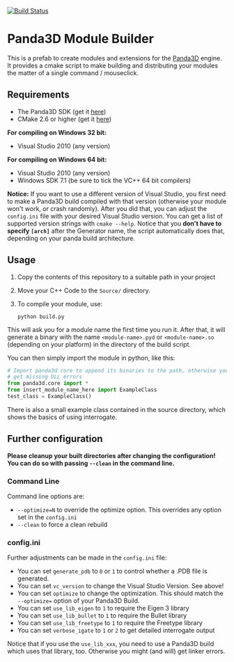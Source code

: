 [![Build Status](https://travis-ci.org/tobspr/P3DModuleBuilder.svg?branch=master)](https://travis-ci.org/tobspr/P3DModuleBuilder)

# Panda3D Module Builder

This is a prefab to create modules and extensions for the <a href="http://github.com/panda3d/panda3d">Panda3D</a> engine. It provides a cmake script to make building
and distributing your modules the matter of a single command / mouseclick.

## Requirements

- The Panda3D SDK (get it <a href="http://www.panda3d.org/download.php?sdk">here</a>)
- CMake 2.6 or higher (get it <a href="https://cmake.org/download/">here</a>)


**For compiling on Windows 32 bit:**

- Visual Studio 2010 (any version)

**For compiling on Windows 64 bit:**

- Visual Studio 2010 (any version)
- Windows SDK 7.1 (be sure to tick the VC++ 64 bit compilers)


**Notice:** If you want to use a different version of Visual Studio, you first need
to make a Panda3D build compiled with that version (otherwise your module won't work,
or crash randomly). After you did that, you can adjust the `config.ini` file with
your desired Visual Studio version. You can get a list of supported version strings
with `cmake --help`. Notice that you **don't have to specify `[arch]`** after the
Generator name, the script automatically does that, depending on your panda build architecture. 



## Usage


1. Copy the contents of this repository to a suitable path in your project
2. Move your C++ Code to the `Source/` directory.
3. To compile your module, use:

    ```
    python build.py
    ```

This will ask you for a module name the first time you run it. After that, it will generate a binary with the name `<module-name>.pyd` or `<module-name>.so` (depending on your platform) in the directory of the build script.

You can then simply import the module in python, like this:

```python
# Import panda3d core to append its binaries to the path, otherwise you might
# get missing DLL errors
from panda3d.core import *
from insert_module_name_here import ExampleClass
test_class = ExampleClass()
```

There is also a small example class contained in the source directory, which shows the
basics of using interrogate.


## Further configuration

**Please cleanup your built directories after changing the configuration! You can
do so with passing `--clean` in the command line.**


### Command Line
Command line options are:

- `--optimize=N` to override the optimize option. This overrides any option set in the `config.ini`
- `--clean` to force a clean rebuild

### config.ini
Further adjustments can be made in the `config.ini` file:

- You can set `generate_pdb` to `0` or `1` to control whether a .PDB file is generated.
- You can set `vc_version` to change the Visual Studio Version. See above!
- You can set `optimize` to change the optimization. This should match the `--optimize=` option of your Panda3D Build.
- You can set `use_lib_eigen` to `1` to require the Eigen 3 library
- You can set `use_lib_bullet` to `1` to require the Bullet library
- You can set `use_lib_freetype` to `1` to require the Freetype library
- You can set `verbose_igate` to `1` or `2` to get detailed interrogate output

Notice that if you use the `use_lib_xxx`, you need to use a Panda3D build which uses
that library, too. Otherwise you might (and will) get linker errors.


